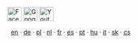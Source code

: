 <div class="pull-center">
	<a href="https://www.facebook.com/pages/Forexsrovnavaccz/1415896768627764" target="_blank"><img src="{{base-url}}assets/img/social/fb.jpg" alt="Facebook" width="32" height="32" /></a>
	<a href="https://plus.google.com/b/102399851706317478440/102399851706317478440/about" target="_blank"><img src="{{base-url}}assets/img/social/gplus.png" alt="Google+" width="32" height="32" /></a>
	<a href="https://www.youtube.com/channel/UC7QDVYExySk78S41Gg0Pc6A/feed" target="_blank"><img src="{{base-url}}assets/img/social/youtube.png" alt="Youtube" width="32" height="32" /></a>
</div>

<i class="fa fa-language"></i>
   <a href="{{base-url}}en/plus500">en</a>
 · <a href="{{base-url}}de/plus500">de</a>
 · <a href="{{base-url}}pl/plus500">pl</a>
 · <a href="{{base-url}}nl/plus500">nl</a>
 · <a href="{{base-url}}fr/plus500">fr</a>
 · <a href="{{base-url}}es/plus500">es</a>
 · <a href="{{base-url}}pt/plus500">pt</a>
 · <a href="{{base-url}}hu/plus500">hu</a>
 · <a href="{{base-url}}it/plus500">it</a>
 · <a href="{{base-url}}sk/plus500">sk</a>
 · <a href="{{base-url}}plus500">cs</a>

